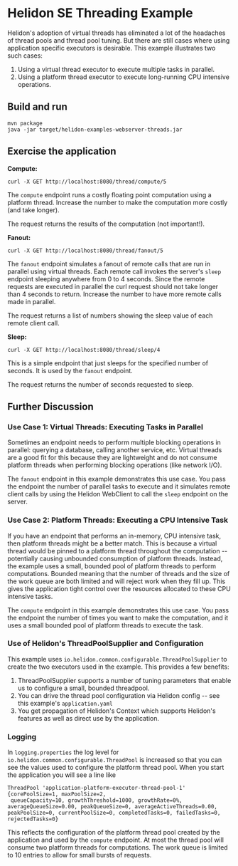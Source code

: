 # Helidon SE Threading Example

Helidon's adoption of virtual threads has eliminated a lot of the headaches
of thread pools and thread pool tuning. But there are still cases where using
application specific executors is desirable. This example illustrates two
such cases:

1. Using a virtual thread executor to execute multiple tasks in parallel.
2. Using a platform thread executor to execute long-running CPU intensive operations.

## Build and run

```shell
mvn package
java -jar target/helidon-examples-webserver-threads.jar
```

## Exercise the application

__Compute:__
```shell
curl -X GET http://localhost:8080/thread/compute/5
```
The `compute` endpoint runs a costly floating point computation using a platform thread.
Increase the number to make the computation more costly (and take longer).

The request returns the results of the computation (not important!).

__Fanout:__
```shell
curl -X GET http://localhost:8080/thread/fanout/5
```
The `fanout` endpoint simulates a fanout of remote calls that are run in parallel using
virtual threads. Each remote call invokes the server's `sleep` endpoint sleeping anywhere from
0 to 4 seconds. Since the remote requests are executed in parallel the curl request should not
take longer than 4 seconds to return. Increase the number to have more remote calls made
in parallel.

The request returns a list of numbers showing the sleep value of each remote client call.

__Sleep:__
```shell
curl -X GET http://localhost:8080/thread/sleep/4
```
This is a simple endpoint that just sleeps for the specified number of seconds. It is
used by the `fanout` endpoint.

The request returns the number of seconds requested to sleep.

## Further Discussion

### Use Case 1: Virtual Threads: Executing Tasks in Parallel

Sometimes an endpoint needs to perform multiple blocking operations in parallel:
querying a database, calling another service, etc. Virtual threads are a
good fit for this because they are lightweight and do not consume platform
threads when performing blocking operations (like network I/O).

The `fanout` endpoint in this example demonstrates this use case. You pass the endpoint
the number of parallel tasks to execute and it simulates remote client calls by using
the Helidon WebClient to call the `sleep` endpoint on the server.

### Use Case 2: Platform Threads: Executing a CPU Intensive Task

If you have an endpoint that performs an in-memory, CPU intensive task, then
platform threads might be a better match. This is because a virtual thread would be pinned to
a platform thread throughout the computation -- potentially causing unbounded consumption
of platform threads. Instead, the example uses a small, bounded pool of platform
threads to perform computations. Bounded meaning that the number of threads and the
size of the work queue are both limited and will reject work when they fill up.
This gives the application tight control over the resources allocated to these CPU intensive tasks.

The `compute` endpoint in this example demonstrates this use case. You pass the endpoint
the number of times you want to make the computation, and it uses a small bounded pool
of platform threads to execute the task. 

### Use of Helidon's ThreadPoolSupplier and Configuration

This example uses `io.helidon.common.configurable.ThreadPoolSupplier` to create the 
two executors used in the example. This provides a few benefits:

1. ThreadPoolSupplier supports a number of tuning parameters that enable us to configure a small, bounded threadpool.
2. You can drive the thread pool configuration via Helidon config -- see this example's `application.yaml`
3. You get propagation of Helidon's Context which supports Helidon's features as well as direct use by the application.

### Logging

In `logging.properties` the log level for `io.helidon.common.configurable.ThreadPool`
is increased so that you can see the values used to configure the platform thread pool.
When you start the application you will see a line like
```
ThreadPool 'application-platform-executor-thread-pool-1' {corePoolSize=1, maxPoolSize=2,
 queueCapacity=10, growthThreshold=1000, growthRate=0%, averageQueueSize=0.00, peakQueueSize=0, averageActiveThreads=0.00, peakPoolSize=0, currentPoolSize=0, completedTasks=0, failedTasks=0, rejectedTasks=0}
```
This reflects the configuration of the platform thread pool created by the application
and used by the `compute` endpoint. At most the thread pool will consume two platform
threads for computations. The work queue is limited to 10 entries to allow for small
bursts of requests.
